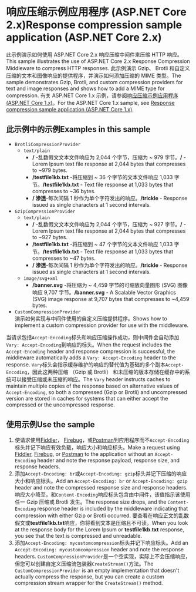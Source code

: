 # <a name="response-compression-sample-application-aspnet-core-2x"></a><span data-ttu-id="03718-101">响应压缩示例应用程序 (ASP.NET Core 2.x)</span><span class="sxs-lookup"><span data-stu-id="03718-101">Response compression sample application (ASP.NET Core 2.x)</span></span>

<span data-ttu-id="03718-102">此示例演示如何使用 ASP.NET Core 2.x 响应压缩中间件来压缩 HTTP 响应。</span><span class="sxs-lookup"><span data-stu-id="03718-102">This sample illustrates the use of ASP.NET Core 2.x Response Compression Middleware to compress HTTP responses.</span></span> <span data-ttu-id="03718-103">此示例演示 Gzip、 Brotli 和自定义压缩的文本和图像响应的提供程序，并演示如何添加压缩的 MIME 类型。</span><span class="sxs-lookup"><span data-stu-id="03718-103">The sample demonstrates Gzip, Brotli, and custom compression providers for text and image responses and shows how to add a MIME type for compression.</span></span> <span data-ttu-id="03718-104">有关 ASP.NET Core 1.x 示例，请参阅[响应压缩示例应用程序 (ASP.NET Core 1.x)](https://github.com/aspnet/AspNetCore.Docs/tree/master/aspnetcore/performance/response-compression/samples/1.x)。</span><span class="sxs-lookup"><span data-stu-id="03718-104">For the ASP.NET Core 1.x sample, see [Response compression sample application (ASP.NET Core 1.x)](https://github.com/aspnet/AspNetCore.Docs/tree/master/aspnetcore/performance/response-compression/samples/1.x).</span></span>

## <a name="examples-in-this-sample"></a><span data-ttu-id="03718-105">此示例中的示例</span><span class="sxs-lookup"><span data-stu-id="03718-105">Examples in this sample</span></span>

* `BrotliCompressionProvider`
  * `text/plain`
    * <span data-ttu-id="03718-106">**/** -乱数假文文本文件响应为 2,044 个字节，压缩为 ~ 979 字节。</span><span class="sxs-lookup"><span data-stu-id="03718-106">**/** - Lorem Ipsum text file response at 2,044 bytes that compresses to ~979 bytes.</span></span>
    * <span data-ttu-id="03718-107">**/testfile1kb.txt** -将压缩到 ~ 36 个字节的文本文件响应 1,033 字节。</span><span class="sxs-lookup"><span data-stu-id="03718-107">**/testfile1kb.txt** - Text file response at 1,033 bytes that compresses to ~36 bytes.</span></span>
    * <span data-ttu-id="03718-108">**/ 渗透**-每次间隔 1 秒作为单个字符发出的响应。</span><span class="sxs-lookup"><span data-stu-id="03718-108">**/trickle** - Response issued as single characters at 1 second intervals.</span></span>
* `GzipCompressionProvider`
  * `text/plain`
    * <span data-ttu-id="03718-109">**/** -乱数假文文本文件响应为 2,044 个字节，压缩为 ~ 927 字节。</span><span class="sxs-lookup"><span data-stu-id="03718-109">**/** - Lorem Ipsum text file response at 2,044 bytes that compresses to ~927 bytes.</span></span>
    * <span data-ttu-id="03718-110">**/testfile1kb.txt** -将压缩到 ~ 47 个字节的文本文件响应 1,033 字节。</span><span class="sxs-lookup"><span data-stu-id="03718-110">**/testfile1kb.txt** - Text file response at 1,033 bytes that compresses to ~47 bytes.</span></span>
    * <span data-ttu-id="03718-111">**/ 渗透**-每次间隔 1 秒作为单个字符发出的响应。</span><span class="sxs-lookup"><span data-stu-id="03718-111">**/trickle** - Response issued as single characters at 1 second intervals.</span></span>
  * `image/svg+xml`
    * <span data-ttu-id="03718-112">**/banner.svg** -将压缩为 ~ 4,459 字节的可缩放向量图形 (SVG) 图像响应 9,707 字节。</span><span class="sxs-lookup"><span data-stu-id="03718-112">**/banner.svg** - A Scalable Vector Graphics (SVG) image response at 9,707 bytes that compresses to ~4,459 bytes.</span></span>
* `CustomCompressionProvider`<br><span data-ttu-id="03718-113">演示如何实现与中间件使用的自定义压缩提供程序。</span><span class="sxs-lookup"><span data-stu-id="03718-113">Shows how to implement a custom compression provider for use with the middleware.</span></span>

<span data-ttu-id="03718-114">当请求包括`Accept-Encoding`标头和响应压缩操作成功，则中间件会自动添加`Vary: Accept-Encoding`到响应的标头。</span><span class="sxs-lookup"><span data-stu-id="03718-114">When the request includes the `Accept-Encoding` header and response compression is successful, the middleware automatically adds a `Vary: Accept-Encoding` header to the response.</span></span> <span data-ttu-id="03718-115">`Vary`标头会指示缓存维护的响应的替代值为基础的多个副本`Accept-Encoding`，因此这两种压缩 （Gzip 或 Brotli） 和未压缩的版本存储在缓存中的系统可以接受压缩或未压缩的响应。</span><span class="sxs-lookup"><span data-stu-id="03718-115">The `Vary` header instructs caches to maintain multiple copies of the response based on alternative values of `Accept-Encoding`, so both a compressed (Gzip or Brotli) and uncompressed version are stored in caches for systems that can either accept the compressed or the uncompressed response.</span></span>

## <a name="use-the-sample"></a><span data-ttu-id="03718-116">使用示例</span><span class="sxs-lookup"><span data-stu-id="03718-116">Use the sample</span></span>

1. <span data-ttu-id="03718-117">使请求使用[Fiddler](http://www.telerik.com/fiddler)， [Firebug](http://getfirebug.com/)，或[Postman](https://www.getpostman.com/)到应用程序而不`Accept-Encoding`标头并记下响应有效负载，响应大小和响应标头。</span><span class="sxs-lookup"><span data-stu-id="03718-117">Make a request using [Fiddler](http://www.telerik.com/fiddler), [Firebug](http://getfirebug.com/), or [Postman](https://www.getpostman.com/) to the application without an `Accept-Encoding` header and note the response payload, response size, and response headers.</span></span>
1. <span data-ttu-id="03718-118">添加`Accept-Encoding: br`或`Accept-Encoding: gzip`标头并记下压缩的响应大小和响应标头。</span><span class="sxs-lookup"><span data-stu-id="03718-118">Add an `Accept-Encoding: br` or `Accept-Encoding: gzip` header and note the compressed response size and response headers.</span></span> <span data-ttu-id="03718-119">响应大小降至，和`Content-Encoding`响应标头包含由中间件，该值指示该使用任一 Gzip 压缩或 Brotli 发生。</span><span class="sxs-lookup"><span data-stu-id="03718-119">The response size drops, and the `Content-Encoding` response header is included by the middleware indicating that compression with either Gzip or Brotli occurred.</span></span> <span data-ttu-id="03718-120">要查看在响应正文的乱数假文或**testfile1kb.txt**响应，你将看到文本是压缩且不可读。</span><span class="sxs-lookup"><span data-stu-id="03718-120">When you look at the response body for the Lorem Ipsum or **testfile1kb.txt** response, you see that the text is compressed and unreadable.</span></span>
1. <span data-ttu-id="03718-121">添加`Accept-Encoding: mycustomcompression`标头并记下响应标头。</span><span class="sxs-lookup"><span data-stu-id="03718-121">Add an `Accept-Encoding: mycustomcompression` header and note the response headers.</span></span> <span data-ttu-id="03718-122">`CustomCompressionProvider`是一个空实现，实际上不会压缩响应，但您可以创建自定义压缩流包装器`CreateStream()`方法。</span><span class="sxs-lookup"><span data-stu-id="03718-122">The `CustomCompressionProvider` is an empty implementation that doesn't actually compress the response, but you can create a custom compression stream wrapper for the `CreateStream()` method.</span></span>
